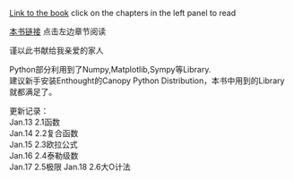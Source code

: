 [Link to the book](http://ryancheunggit.gitbooks.io/calculus-with-python/content/) click on the chapters in the left panel to read 

[本书链接](http://ryancheunggit.gitbooks.io/calculus-with-python/content/) 点击左边章节阅读

谨以此书献给我亲爱的家人

Python部分利用到了Numpy,Matplotlib,Sympy等Library.   
建议新手安装Enthought的Canopy Python Distribution，本书中用到的Library就都满足了。

更新记录：  
Jan.13 2.1函数  
Jan.14 2.2复合函数  
Jan.15 2.3欧拉公式  
Jan.16 2.4泰勒级数  
Jan.17 2.5极限 
Jan.18 2.6大O计法